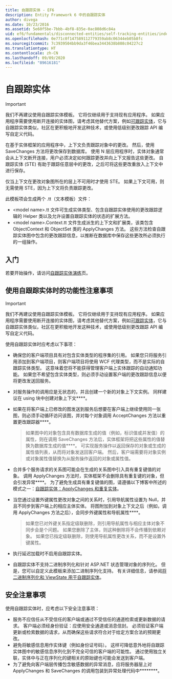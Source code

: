 ```yaml
---
title: 自跟踪实体 - EF6
description: Entity Framework 6 中的自跟踪实体
author: divega
ms.date: 10/23/2016
ms.assetid: 5e60f5be-7bbb-4bf8-835e-0ac808d6c84a
uid: ef6/fundamentals/disconnected-entities/self-tracking-entities/index
ms.openlocfilehash: 0e771c0f147589112779359ab8c06344eb05b8fc
ms.sourcegitcommit: 7c3939504bb9da3f46bea3443638b808c04227c2
ms.translationtype: HT
ms.contentlocale: zh-CN
ms.lasthandoff: 09/09/2020
ms.locfileid: "89616181"
---
```

# <a name="self-tracking-entities"></a>自跟踪实体

> [!IMPORTANT]
> 我们不再建议使用自跟踪实体模板。 它将仅继续用于支持现有应用程序。 如果应用程序需要使用断开连接的实体图，请考虑其他替代方案，例如[可跟踪实体](https://trackableentities.github.io/)，它与自跟踪实体类似，社区在更积极地开发这种技术，或使用低级别更改跟踪 API 编写自定义代码。

在基于实体框架的应用程序中，上下文负责跟踪对象中的更改。 然后，使用 SaveChanges 方法将更改保存到数据库。 使用 N 层应用程序时，实体对象通常会从上下文断开连接，用户必须决定如何跟踪更改并向上下文报告这些更改。 自跟踪实体 (STE) 有助于跟踪任意层中的更改，之后可将这些更改重放入上下文中进行保存。  

仅当上下文在更改对象图所在的层上不可用时才使用 STE。 如果上下文可用，则无需使用 STE，因为上下文将负责跟踪更改。  

此模板项会生成两个 .tt（文本模板）文件：  

- \<model name\>.tt 文件可生成实体类型、包含自跟踪实体使用的更改跟踪逻辑的 Helper 类以及允许设置自跟踪实体的状态的扩展方法。  
- \<model name\>.Context.tt 文件生成派生的上下文和扩展类，该类包含 ObjectContext 和 ObjectSet 类的 ApplyChanges 方法。 这些方法检查自跟踪实体图中包含的更改跟踪信息，以推断在数据库中保存这些更改所必须执行的一组操作。  

## <a name="get-started"></a>入门  

若要开始操作，请访问[自跟踪实体演练](xref:ef6/fundamentals/disconnected-entities/self-tracking-entities/walkthrough)页。  

## <a name="functional-considerations-when-working-with-self-tracking-entities"></a>使用自跟踪实体时的功能性注意事项  
> [!IMPORTANT]
> 我们不再建议使用自跟踪实体模板。 它将仅继续用于支持现有应用程序。 如果应用程序需要使用断开连接的实体图，请考虑其他替代方案，例如[可跟踪实体](https://trackableentities.github.io/)，它与自跟踪实体类似，社区在更积极地开发这种技术，或使用低级别更改跟踪 API 编写自定义代码。

使用自跟踪实体时应考虑以下事项：  

- 确保您的客户端项目具有对包含实体类型的程序集的引用。 如果您只将服务引用添加到客户端项目，则客户端项目将使用 WCF 代理类型，而不是实际的自跟踪实体类型。 这意味着您将不能获得管理客户端上实体跟踪的自动通知功能。 如果您不希望包含实体类型，则必须手动设置客户端的更改跟踪信息以便将更改发送回服务。  
- 对服务操作的调用应是无状态的，并且创建一个新的对象上下文实例。 同样建议在 using 块中创建对象上下文****。  
- 如果在将客户端上已修改的图发送到服务后想要在客户端上继续使用同一张图，则必须手动循环访问该图，并对每个对象调用 AcceptChanges 方法以重置更改跟踪器****。  

    > 如果图中的对象包含具有数据库生成的值（例如，标识值或并发值）的属性，则在调用 SaveChanges 方法后，实体框架将把这些属性的值替换为数据库生成的值****。 可实现服务操作以返回保存的对象或生成的属性值列表，从而将对象发送回客户端。 然后，客户端需要将对象实例或对象属性值替换为从服务操作返回的对象或属性值。  
- 合并多个服务请求的关系图可能会在生成的关系图中引入具有重复键值的对象。 调用 ApplyChanges 方法时，实体框架不会删除具有重复键的对象，但会引发异常****。 为了避免生成具有重复键值的图，请遵循以下博客中所述的模式之一：[自跟踪实体：ApplyChanges 和重复实体](https://go.microsoft.com/fwlink/?LinkID=205119&clcid=0x409)。  
- 当您通过设置外键属性更改对象之间的关系时，引用导航属性设置为 Null，并且不同步到客户端上的相应主体实体。 将图附加到对象上下文之后（例如，调用 ApplyChanges 方法之后），会同步外键属性和导航属性****。  

    > 如果您已对外键关系指定级联删除，则引用导航属性与相应主体对象不同步会是个问题。 如果您删除了主体，则这种删除将不会传播到依赖对象。 如果您已指定级联删除，则使用导航属性更改关系，而不是设置外键属性。  
- 执行延迟加载时不启用自跟踪实体。  
- 自跟踪实体不支持二进制序列化和针对 ASP.NET 状态管理对象的序列化。 但是，您可以自定义此模板来添加二进制序列化支持。 有关详细信息，请参阅[将二进制序列化和 ViewState 用于自跟踪实体](https://go.microsoft.com/fwlink/?LinkId=199208)。  

## <a name="security-considerations"></a>安全注意事项  

使用自跟踪实体时，应考虑以下安全注意事项：  

- 服务不应信任从不受信任的客户端或通过不受信任的通道检索或更新数据的请求。 客户端必须经身份验证：应使用安全通道或消息信封。 必须验证客户端更新或检索数据的请求，从而确保这些请求符合对于给定方案合法的预期更改。  
- 避免将敏感信息用作实体键（例如身份证号码）。 这样可降低意外地将自跟踪实体图中的敏感信息序列化到不完全可信的客户端的可能性。 通过使用独立关联，实体中与正在序列化的键相关的原始键也可能会发送到客户端。  
- 为了避免向客户端层传播包含敏感数据的异常消息，应将服务器层上对 ApplyChanges 和 SaveChanges 的调用包装到异常处理代码中********。  
